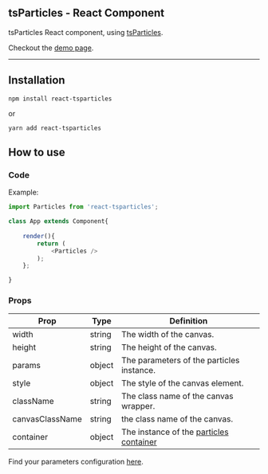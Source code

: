 ## tsParticles - React Component

tsParticles React component, using [tsParticles](https://github.com/matteobruni/tsparticles).

Checkout the [demo page](https://particles.matteobruni.it).

---

## Installation

`npm install react-tsparticles`

or

`yarn add react-tsparticles`

## How to use

### Code

Example:

```javascript
import Particles from 'react-tsparticles';

class App extends Component{
  
    render(){
        return (
            <Particles />
        );
    };

}

```

### Props

| Prop | Type | Definition |
| --- | --- | --- |
| width | string | The width of the canvas. |
| height | string | The height of the canvas. |
| params | object | The parameters of the particles instance. |
| style | object | The style of the canvas element. |
| className | string | The class name of the canvas wrapper. |
| canvasClassName | string | the class name of the canvas. |
| container | object | The instance of the [particles container](https://github.com/matteobruni/tsparticles/wiki/Particles-Container-class) |

Find your parameters configuration [here](https://particles.matteobruni.it).
